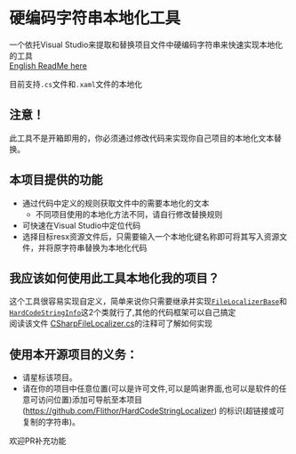 # 硬编码字符串本地化工具
一个依托Visual Studio来提取和替换项目文件中硬编码字符串来快速实现本地化的工具  
[English ReadMe here](https://github.com/Flithor/HardCodeStringLocalizer/blob/master/README_en.md) 

目前支持`.cs`文件和`.xaml`文件的本地化

## 注意！
此工具不是开箱即用的，你必须通过修改代码来实现你自己项目的本地化文本替换。

## 本项目提供的功能
* 通过代码中定义的规则获取文件中的需要本地化的文本
  * 不同项目使用的本地化方法不同，请自行修改替换规则
* 可快速在Visual Studio中定位代码
* 选择目标resx资源文件后，只需要输入一个本地化键名称即可将其写入资源文件，并将原字符串替换为本地化代码

## 我应该如何使用此工具本地化我的项目？
这个工具很容易实现自定义，简单来说你只需要继承并实现[`FileLocalizerBase`](https://github.com/Flithor/HardCodeStringLocalizer/blob/master/HardCodeStringLocalizer/FileProcesser/FileLocalizerBase.cs)和[`HardCodeStringInfo`](https://github.com/Flithor/HardCodeStringLocalizer/blob/master/HardCodeStringLocalizer/FileProcesser/HardCodeStringInfo.cs)这2个类就行了,其他的代码框架可以自己搞定  
阅读该文件
[CSharpFileLocalizer.cs](https://github.com/Flithor/HardCodeStringLocalizer/blob/master/HardCodeStringLocalizer/FileProcesser/LocalizeProcessers/CSharpFileLocalizer.cs)的注释可了解如何实现

## 使用本开源项目的义务：
* 请星标该项目。
* 请在你的项目中任意位置(可以是许可文件,可以是鸣谢界面,也可以是软件的任意可访问位置)添加可导航至本项目(https://github.com/Flithor/HardCodeStringLocalizer) 的标识(超链接或可复制的字符串)。

欢迎PR补充功能
